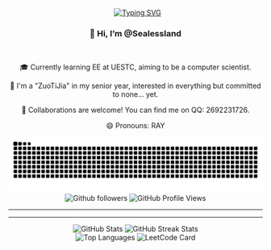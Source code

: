 <div align="center">
  <div align="center">
  <a href="https://git.io/typing-svg"><img src="https://readme-typing-svg.herokuapp.com?font=Fira+Code&size=40&pause=1000&center=true&vCenter=true&width=870&height=100&lines=%3C+%F0%9F%91%8B%F0%9F%8F%BBHello%2CWorld!+I+am+sealessland+%2F%3E+%F0%9F%92%96" alt="Typing SVG" /></a>
</div>
<div align="center">
  <h3>👋 Hi, I’m @Sealessland</h3>
  <br>
  <p>🎓 Currently learning EE at UESTC, aiming to be a computer scientist.</p>
  <p>🔭 I'm a "ZuoTiJia" in my senior year, interested in everything but committed to none... yet.</p>
  <p>🤝 Collaborations are welcome! You can find me on QQ: 2692231726.</p>
  <p>😄 Pronouns: RAY</p>
</div>
  <picture>
    <source media="(prefers-color-scheme: dark)" srcset="https://raw.githubusercontent.com/Sealessland/Sealessland/output/github-contribution-grid-snake-dark.svg">
    <source media="(prefers-color-scheme: light)" srcset="https://raw.githubusercontent.com/Sealessland/Sealessland/output/github-contribution-grid-snake.svg">
    <img alt="github-snake" src="https://raw.githubusercontent.com/Sealessland/Sealessland/output/github-contribution-grid-snake.svg" />
  </picture>
</div>


<div align="center">
  <img src="https://img.shields.io/badge/dynamic/json?logoColor=fff&logo=Github&color=000&labelColor=666&label=Github&query=%24.data.totalSubs&suffix=%20followers&url=https%3A%2F%2Fapi.spencerwoo.com%2Fsubstats%2F%3Fsource%3Dgithub%26queryKey%3Dsealessland" alt="Github followers">
  <img src="https://komarev.com/ghpvc/?username=sealessland&style=flat-square" alt="GitHub Profile Views">
</div>

---



---

<div align="center">
  <img src="https://github-readme-stats.vercel.app/api?username=sealessland&show_icons=true&theme=monokai&hide_border=true" alt="GitHub Stats">
  <img src="https://github-readme-streak-stats.herokuapp.com/?user=sealessland&theme=monokai&hide_border=true" alt="GitHub Streak Stats">
  <br>
  <img src="https://github-readme-stats.vercel.app/api/top-langs/?username=sealessland&layout=compact&theme=monokai&hide_border=true" alt="Top Languages">
  <img src="https://leetcode.card.workers.dev/sealessland?theme=dark&font=firacode" alt="LeetCode Card">
</div>
